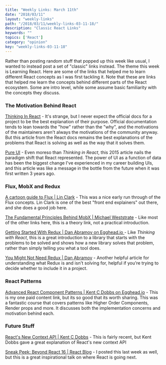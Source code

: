 ```yaml
---
title: "Weekly Links: March 11th"
date: "2018/03/11"
layout: "weekly-links"
path: "/2018/03/11/weekly-links-03-11-18/"
description: "Classic React Links"
keywords: ""
topics: ['React']
category: "opinion"
key: "weekly-links-03-11-18"
---
```


Rather than posting random stuff that popped up this week like usual, I wanted to instead post a set of "classic" links instead. The theme this week is Learning React.  Here are some of the links that helped me to learn different React concepts as I was first tackling it.  Note that these are links that helped me learn the concepts behind different parts of the React ecosystem.  Some are intro level, while some assume basic familiarity with the concepts they discuss.

### The Motivation Behind React

[Thinking In React](https://reactjs.org/docs/thinking-in-react.html) - It's strange, but I never expect the official docs for a project to be the best explanation of their purpose.  Official documentation tends to lean towards the "how" rather than the "why", and the motivations of the maintainers aren't always the motivations of the community anyway.  But this article from the React docs remains the best explanations of the problems that React is solving as well as the way that it solves them.

[Pure UI](https://rauchg.com/2015/pure-ui) - Even moreso than *Thinking in React*, this 2015 article nails the paradigm shift that React represented.  The power of UI as a function of data has been the biggest change I've experienced in my career building UIs, and this article was like a message in the bottle from the future when it was first written 3 years ago.



### Flux, MobX and Redux

[A cartoon guide to Flux | Lin Clark](https://code-cartoons.com/a-cartoon-guide-to-flux-6157355ab207) - This was a nice early run through of the Flux concepts.  Lin Clark is one of the best "front end explainers" out there, and she does a good job here.


[The Fundamental Principles Behind MobX | Michael Weststrate](https://hackernoon.com/the-fundamental-principles-behind-mobx-7a725f71f3e8) - Like most of the other links here, this is a theory link, not a practical introduction.

[Getting Started With Redux | Dan Abramov on Egghead.io ](https://egghead.io/courses/getting-started-with-redux) - Like *Thinking with React*, this is a great introduction to a library that starts with the problems to be solved and shows how a new library solves that problem, rather than simply telling you what a tool does.


[You Might Not Need Redux | Dan Abramov](https://medium.com/@dan_abramov/you-might-not-need-redux-be46360cf367) - Another helpful article for understanding what Redux is and isn't solving for, helpful if you're trying to decide whether to include it in a project.


### React Patterns

[Advanced React Component Patterns | Kent C Dobbs on Egghead.io](https://egghead.io/courses/advanced-react-component-patterns) - This is my one paid content link, but its so good that its worth sharing.  This was a fantastic course that covers patterns like Higher Order Components, Render props and more.  It discusses both the implementation concerns and motivation behind each.


### Future Stuff

[React's New Context API | Kent C Dobbs](https://medium.com/dailyjs/reacts-%EF%B8%8F-new-context-api-70c9fe01596b) - This is fairly recent, but Kent Dobbs gave a great explanation of React's new context API

[Sneak Peek: Beyond React 16 | React Blog](https://reactjs.org/blog/2018/03/01/sneak-peek-beyond-react-16.html) - I posted this last week as well, but this is a great inspirational talk on where React is going next.
